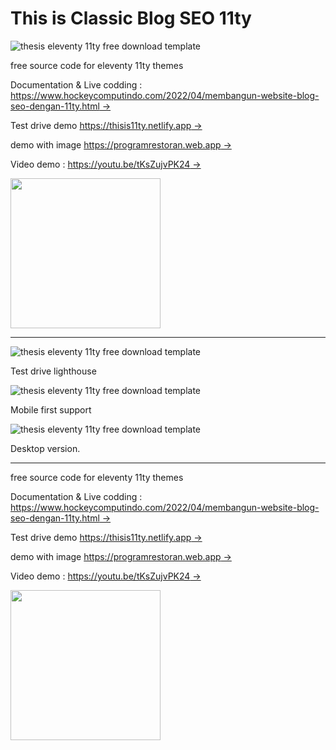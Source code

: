 # This is Classic Blog SEO 11ty

![thesis eleventy 11ty free download template](https://blogger.googleusercontent.com/img/b/R29vZ2xl/AVvXsEgEKVCc25gwFn-4XdEfeGiQSIw_YjXFT2e4T5ROFxqBahfUE2nYB3ji9CfN58CwwTg9sEDpn8k76_6Ano3HprkFUmOn3qoyQuJa2q-rRSOkx0YoIIwyg4GFpGHQLx5qqxcbEu1mnoYe5MDQ5T1hUj-HwXVpheZZ4qHFdXpVV9o9YosefkCnQRPKLH8w0A/s1920/free%20seo%20blog%20template%20thesis%20(2).jpg)

free source code for eleventy 11ty themes

Documentation & Live codding : [https://www.hockeycomputindo.com/2022/04/membangun-website-blog-seo-dengan-11ty.html →](https://www.hockeycomputindo.com/2022/04/membangun-website-blog-seo-dengan-11ty.html)

Test drive demo [https://thisis11ty.netlify.app →](https://thisis11ty.netlify.app/)

demo with image [https://programrestoran.web.app →](https://programrestoran.web.app/)

Video demo : [https://youtu.be/tKsZujvPK24 →](https://youtu.be/tKsZujvPK24)

<a href="https://www.buymeacoffee.com/axcora"><img width="240" src="https://blogger.googleusercontent.com/img/b/R29vZ2xl/AVvXsEgIA9HMwkK8kr7uRwVNxnhXsLQsJHxQQYVSzqCAaK58OpJOiTlzbIX7eEwS_VpJ3oEG-xrmVEl2WKqGvB_o-KjyBGTbbjFHM_bN2Jce9g3FTnt2ZJViwcvB9DHPOKPEMCl7jTQRVWKPw_ETloH7_CK8Xr09SSNNx22xnfGjViwdEsGtR-yGrLmr-JUGHA/s1090/bmc-button.png"/></a>

----------------------------

![thesis eleventy 11ty free download template](https://blogger.googleusercontent.com/img/b/R29vZ2xl/AVvXsEiwbnwiGrT3DZIvqdHUUx9cuJjcO6xlO6dPAXxxDn83O7d5BLeTbDFV9o_L5tjFH8ADn8m6SiXHFxdbUtvMRVW-Gi-ie83YyXWt9ZCGXra_s7H8damhrze7gYkagX2ZXS-AuYKvJ-y5B1WNKKcyMNXLv0AXxOnzz-Z6qvmfKdnAYxu7JFKvwEfiVk1l_A/s1349/thesis%20web%20template%20free%20download%20source%20code%20gratis%20(2).png)

Test drive lighthouse

![thesis eleventy 11ty free download template](https://blogger.googleusercontent.com/img/b/R29vZ2xl/AVvXsEj77YM_dTI8vIUCLrTYynuqAy7w9LhvfOKlBDifbFlMjVIwluPLrMvmr8kMWBS-w-vcx5YgnPF7HX2_U3wmYMXH3AgAr2jlUTqraW5UtuDClfY-yEYie6_lfuZmIyCZMDnDP2hoDX1QuPZyPScSo5mT23ol35WD2_ZnRLC5VF1kV5xgMFexOSzaxMgBig/s1920/free%20seo%20blog%20template%20thesis%20(1).jpg)

Mobile first support


![thesis eleventy 11ty free download template](https://blogger.googleusercontent.com/img/b/R29vZ2xl/AVvXsEjFJhfeum4HyixVYMQG-Eup2ZaXwDVDOLyPR04JChTwoAr8he9KMg7bkpO-Czi6CzI7aiao7jO7RAbQ0HTVRjBhwXh62vQpb9A6MBXzxhPoupJnfKsD17U2i5nNVHXcpra-b65T85A5lkPRrjsbH15_SKIefkVQj4fSee_qwzBLH83IvXwjimRJBxxG5A/s1349/thesis%20web%20template%20free%20download%20source%20code%20gratis%20(1).png)

Desktop version.

----------------------


free source code for eleventy 11ty themes

Documentation & Live codding : [https://www.hockeycomputindo.com/2022/04/membangun-website-blog-seo-dengan-11ty.html →](https://www.hockeycomputindo.com/2022/04/membangun-website-blog-seo-dengan-11ty.html)

Test drive demo [https://thisis11ty.netlify.app →](https://thisis11ty.netlify.app/)

demo with image [https://programrestoran.web.app →](https://programrestoran.web.app/)

Video demo : [https://youtu.be/tKsZujvPK24 →](https://youtu.be/tKsZujvPK24)


<a href="https://www.buymeacoffee.com/axcora"><img width="240" src="https://blogger.googleusercontent.com/img/b/R29vZ2xl/AVvXsEgIA9HMwkK8kr7uRwVNxnhXsLQsJHxQQYVSzqCAaK58OpJOiTlzbIX7eEwS_VpJ3oEG-xrmVEl2WKqGvB_o-KjyBGTbbjFHM_bN2Jce9g3FTnt2ZJViwcvB9DHPOKPEMCl7jTQRVWKPw_ETloH7_CK8Xr09SSNNx22xnfGjViwdEsGtR-yGrLmr-JUGHA/s1090/bmc-button.png"/></a>
